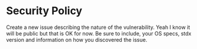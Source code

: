 # Security Policy

Create a new issue describing the nature of the vulnerability. Yeah I know it will be public but that is OK for now. Be sure to include, your OS specs, stdx version and information on how you discovered the issue.
